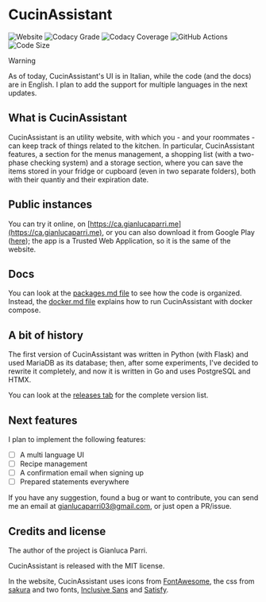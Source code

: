 # CucinAssistant

![Website](https://img.shields.io/website?url=https%3A%2F%2Fca.gianlucaparri.me)
![Codacy Grade](https://img.shields.io/codacy/grade/54e56adbe15f43568a1819224319b423)
![Codacy Coverage](https://img.shields.io/codacy/coverage/54e56adbe15f43568a1819224319b423)
![GitHub Actions](https://img.shields.io/github/actions/workflow/status/gianluparri03/cucinassistant/push.yml)
![Code Size](https://img.shields.io/github/languages/code-size/gianluparri03/cucinassistant)

> [!WARNING]
> As of today, CucinAssistant's UI is in Italian, while the code (and the docs) are in English. I plan to add the support for multiple languages in the next updates.


## What is CucinAssistant

CucinAssistant is an utility website, with which you - and your roommates - can keep track of things
related to the kitchen. In particular, CucinAssistant features, a section for the menus management, a
shopping list (with a two-phase checking system) and a storage section, where you can save the items
stored in your fridge or cupboard (even in two separate folders), both with their quantiy and their expiration
date.  


## Public instances

You can try it online, on [https://ca.gianlucaparri.me](https://ca.gianlucaparri.me), or you can also download it
from Google Play ([here](https://play.google.com/store/apps/details?id=me.gianlucaparri.ca.twa)); the app is a
Trusted Web Application, so it is the same of the website.


## Docs

You can look at the [packages.md file](docs/packages.md) to see how the code is organized.
Instead, the [docker.md file](docs/docker.md) explains how to run CucinAssistant with docker compose.


## A bit of history

The first version of CucinAssistant was written in Python (with Flask) and used MariaDB as its database; then,
after some experiments, I've decided to rewrite it completely, and now it is written in Go and uses PostgreSQL and HTMX.

You can look at the [releases tab](https://github.com/gianluparri03/cucinassistant/releases/) for the complete version list.


## Next features

I plan to implement the following features:

- [ ] A multi language UI
- [ ] Recipe management
- [ ] A confirmation email when signing up
- [ ] Prepared statements everywhere

If you have any suggestion, found a bug or want to contribute, you can
send me an email at [gianlucaparri03@gmail.com](mailto:gianlucaparri03@gmail.com), or just open a PR/issue.


## Credits and license

The author of the project is Gianluca Parri.

CucinAssistant is released with the MIT license.

In the website, CucinAssistant uses icons from [FontAwesome](https://fontawesome.com/),
the css from [sakura](https://github.com/oxalorg/sakura) and two fonts,
[Inclusive Sans](https://fonts.google.com/specimen/Inclusive+Sans?query=inclusive+sans) and
[Satisfy](https://fonts.google.com/specimen/Satisfy?query=satisfy).
